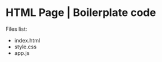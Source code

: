 HTML Page | Boilerplate code
==============================


Files list:
<ul>
  <li>index.html</li>
  <li>style.css</li>
  <li>app.js</li>
</ul>
